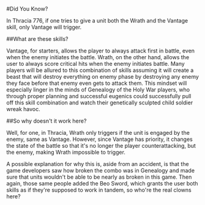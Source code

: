 #Did You Know?

In Thracia 776, if one tries to give a unit both the Wrath and the Vantage skill, only Vantage will trigger.

##What are these skills?

Vantage, for starters, allows the player to always attack first in battle, even when the enemy initiates the battle. Wrath, on the other hand, allows the user to always score critical hits when the enemy initiates battle. Many players will be allured to this combination of skills assuming it will create a beast that will destroy everything on enemy phase by destroying any enemy they face before that enemy even gets to attack them. This mindset will especially linger in the minds of Genealogy of the Holy War players, who through proper planning and successful eugenics could successfully pull off this skill combination and watch their genetically sculpted child soldier wreak havoc.

##So why doesn't it work here?


Well, for one, in Thracia, Wrath only triggers if the unit is engaged by the enemy, same as Vantage. However, since Vantage has priority, it changes the state of the battle so that it's no longer the player counterattacking, but the enemy, making Wrath impossible to trigger.

A possible explanation for why this is, aside from an accident, is that the game developers saw how broken the combo was in Genealogy and made sure that units wouldn't be able to be nearly as broken in this game. Then again, those same people added the Beo Sword, which grants the user both skills as if they're supposed to work in tandem, so who're the real clowns here?

